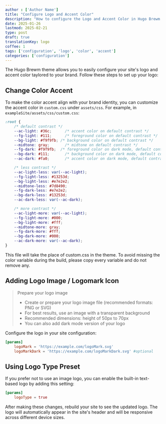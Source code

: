 ```yaml
---
author : ['Author Name']
title: "Configure Logo and Accent Color"
description: "How to configure the Logo and Accent Color in Hugo Brewm theme"
date: 2025-01-26
lastmod: 2025-02-21
type: post
draft: true
translationKey: logo
coffee: 1
tags: ['configuration', 'logo', 'color', 'accent']
categories: ['configuration']
---
```


The Hugo Brewm theme allows you to easily configure your site's logo and accent color taylored to your brand. Follow these steps to set up your logo:

## Change Color Accent

To make the color accent align with your brand identity, you can customize the accent color in `custom.css` under `assets/css`.
For example, in `exampleSite/assets/css/custom.css`:

```css
:root {
    /* default contrast */
    --ac-light: #36c;      /* accent color on default contrast */
    --fg-light: #111;      /* foreground color on default contrast */
    --bg-light: #f9f9fb; /* background color on default contrast */
    --midtone: gray;       /* midtone on default contrast */
    --fg-dark: #f9f9fb;  /* foreground color on dark mode, default contrast */
    --bg-dark: #111;       /* background color on dark mode, default contrast */
    --ac-dark: #fa0;       /* accent color on dark mode, default contrast */

    /* less contrast */
    --ac-light-less: var(--ac-light);
    --fg-light-less: #13253d;
    --bg-light-less: #e7e2e2;
    --midtone-less: #7d8490;
    --fg-dark-less: #e7e2e2;
    --bg-dark-less: #13253d;
    --ac-dark-less: var(--ac-dark);

    /* more contrast */
    --ac-light-more: var(--ac-light);
    --fg-light-more: #000;
    --bg-light-more: #fff;
    --midtone-more: gray;
    --fg-dark-more: #fff;
    --bg-dark-more: #000;
    --ac-dark-more: var(--ac-dark);
}
```

This file will take the place of custom.css in the theme. To avoid missing the color variable during the build, please copy every variable and do not remove any.

## Adding Logo Image / Logomark Icon

> Prepare your logo image
>
> - Create or prepare your logo image file (recommended formats: PNG or SVG)
> - For best results, use an image with a transparent background
> - Recommended dimensions: height of 50px to 70px
> - You can also add dark mode version of your logo

Configure the logo in your site configuration:

```toml
[params]
    logoMark = 'https://example.com/logoMark.svg'
    logoMarkDark = 'https://example.com/logoMarkDark.svg' #optional
```

## Using Logo Type Preset

If you prefer not to use an image logo, you can enable the built-in text-based logo by adding this setting:

```toml
[params]
    logoType = true
```

After making these changes, rebuild your site to see the updated logo. The logo will automatically appear in the site's header and will be responsive across different device sizes.
